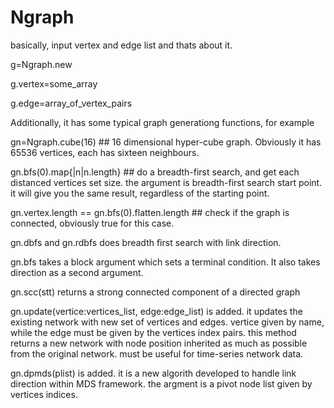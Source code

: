 # Ngraph

basically, input vertex and edge list and thats about it.

g=Ngraph.new

g.vertex=some_array

g.edge=array_of_vertex_pairs

Additionally, it has some typical graph generationg functions, for example

gn=Ngraph.cube(16) ## 16 dimensional hyper-cube graph. Obviously it has 65536 vertices, each has sixteen neighbours.

gn.bfs(0).map{|n|n.length} ## do a breadth-first search, and get each distanced vertices set size. the argument is breadth-first search start point. it will give you the same result, regardless of the starting point.

gn.vertex.length == gn.bfs(0).flatten.length ## check if the graph is connected, obviously true for this case.

gn.dbfs and gn.rdbfs does breadth first search with link direction.

gn.bfs takes a block argument which sets a terminal condition. It also takes direction as a second argument.

gn.scc(stt) returns a strong connected component of a directed graph

gn.update(vertice:vertices_list, edge:edge_list)
is added. it updates the existing network with new set of vertices and edges.
vertice given by name, while the edge must be given by the vertices index pairs.
this method returns a new network with node position inherited as much as possible from the original network.
must be useful for time-series network data.

gn.dpmds(plist)
is added. it is a new algorith developed to handle link direction within MDS framework.
the argment is a pivot node list given by vertices indices. 
